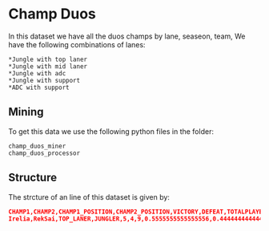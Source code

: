 # Champ Duos

In this dataset we have all the duos champs by lane, seaseon, team, We have the following combinations of lanes:

```
*Jungle with top laner
*Jungle with mid laner
*Jungle with adc
*Jungle with support
*ADC with support
```

## Mining

To get this data we use the following python files in the folder:
```
champ_duos_miner
champ_duos_processor
```

## Structure
The strcture of an line of this dataset is given by:

```json
CHAMP1,CHAMP2,CHAMP1_POSITION,CHAMP2_POSITION,VICTORY,DEFEAT,TOTALPLAYED,PERCENTVICTORY,PERCENTDEFEAT,YEAR,SEASON,TEAM
Irelia,RekSai,TOP_LANER,JUNGLER,5,4,9,0.5555555555555556,0.4444444444444444,2015,Spring,Blue
```